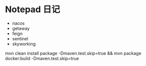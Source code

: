 # Notepad 日记

- nacos
- getaway
- feign
- sentinel
- skyworking

mvn clean install package -Dmaven.test.skip=true && mvn package docker:build -Dmaven.test.skip=true  
